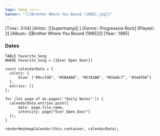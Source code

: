 ```yaml
---
tags: Song ⭐⭐⭐⭐ 
banner: "![[Brother Where You Bound (1985).jpg]]"
---
```

[Time:: 3:04]
[Artist:: [[Supertramp]] ]
[Genre:: Progressive Rock]
[Played:: 2]
[Album:: [[Brother Where You Bound (1985)]]]
[Year:: 1985]
### Dates
````dataview
TABLE Favorite_Song
WHERE Favorite_Song = [[Ever Open Door]]
````

  ```dataviewjs
const calendarData = { 
	colors: { 
		blue: ["#9ccfd8", "#5BAAB8", "#57A1BB", "#5da8c7", "#3e8fb0"] 
	}, 
	entries: [] 
}; 

for (let page of dv.pages('"Daily Notes"')) { 
	calendarData.entries.push({ 
		date: page.file.name, 
		intensity: page["Ever_Open_Door"]
	}); 
} 

renderHeatmapCalendar(this.container, calendarData);
```

